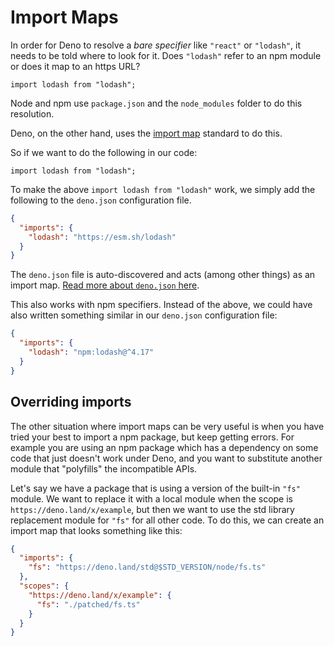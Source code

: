 # Import Maps

In order for Deno to resolve a *bare specifier* like `"react"` or `"lodash"`, it
needs to be told where to look for it. Does `"lodash"` refer to an npm module or
does it map to an https URL?

```ts, ignore
import lodash from "lodash";
```

Node and npm use `package.json` and the `node_modules` folder to do this
resolution.

Deno, on the other hand, uses the
[import map](https://github.com/WICG/import-maps) standard to do this.

So if we want to do the following in our code:

```ts, ignore
import lodash from "lodash";
```

To make the above `import lodash from "lodash"` work, we simply add the
following to the `deno.json` configuration file.

```json
{
  "imports": {
    "lodash": "https://esm.sh/lodash"
  }
}
```

The `deno.json` file is auto-discovered and acts (among other things) as an
import map.
[Read more about `deno.json` here](/getting_started/configuration_file).

This also works with npm specifiers. Instead of the above, we could have also
written something similar in our `deno.json` configuration file:

```json
{
  "imports": {
    "lodash": "npm:lodash@^4.17"
  }
}
```

## Overriding imports

The other situation where import maps can be very useful is when you have tried
your best to import a npm package, but keep getting errors. For example you are
using an npm package which has a dependency on some code that just doesn't work
under Deno, and you want to substitute another module that "polyfills" the
incompatible APIs.

Let's say we have a package that is using a version of the built-in `"fs"`
module. We want to replace it with a local module when the scope is
`https://deno.land/x/example`, but then we want to use the std library
replacement module for `"fs"` for all other code. To do this, we can create an
import map that looks something like this:

```json
{
  "imports": {
    "fs": "https://deno.land/std@$STD_VERSION/node/fs.ts"
  },
  "scopes": {
    "https://deno.land/x/example": {
      "fs": "./patched/fs.ts"
    }
  }
}
```
